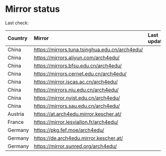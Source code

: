 <script src="./time.js"></script>
# Mirror status
Last check: <script type="text/javascript">localize(1702106126.4773488);</script>

|Country|Mirror|Last update|
|:------|:-----|:----------|
|China|https://mirrors.tuna.tsinghua.edu.cn/arch4edu/|<script type="text/javascript">localize(1702060576);</script>|
|China|https://mirrors.aliyun.com/arch4edu/|<script type="text/javascript">localize(1702060576);</script>|
|China|https://mirrors.bfsu.edu.cn/arch4edu/|<script type="text/javascript">localize(1702060576);</script>|
|China|https://mirrors.cernet.edu.cn/arch4edu/|<script type="text/javascript">localize(1702060576);</script>|
|China|https://mirror.iscas.ac.cn/arch4edu/|<script type="text/javascript">localize(1702060576);</script>|
|China|https://mirrors.nju.edu.cn/arch4edu/|<script type="text/javascript">localize(1702060576);</script>|
|China|https://mirror.nyist.edu.cn/arch4edu/|<script type="text/javascript">localize(1702060576);</script>|
|China|https://mirrors.sau.edu.cn/arch4edu/|<script type="text/javascript">localize(1702060576);</script>|
|Austria|https://at.arch4edu.mirror.kescher.at/|<script type="text/javascript">localize(1702103522);</script>|
|France|https://mirror.lesviallon.fr/arch4edu/|<script type="text/javascript">localize(1702060576);</script>|
|Germany|https://pkg.fef.moe/arch4edu/|<script type="text/javascript">localize(1702060576);</script>|
|Germany|https://de.arch4edu.mirror.kescher.at/|<script type="text/javascript">localize(1702103522);</script>|
|Germany|https://mirror.sunred.org/arch4edu/|<script type="text/javascript">localize(1702103522);</script>|

<script src="./tablefilter/tablefilter.js"></script>
<script src="./table.js"></script>
